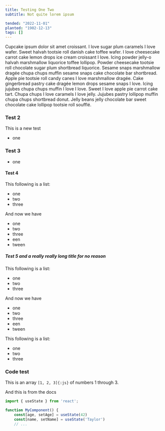 ```yaml
---
title: Testing One Two
subtitle: Not quite lorem ipsum

tended: "2022-11-01"
planted: "1902-12-13"
tags: []
---
```


Cupcake ipsum dolor sit amet croissant. I love sugar plum caramels I love wafer. Sweet
halvah tootsie roll danish cake toffee wafer. I love cheesecake carrot cake lemon drops ice
cream croissant I love. Icing powder jelly-o halvah marshmallow liquorice toffee lollipop.
Powder cheesecake tootsie roll chocolate sugar plum shortbread liquorice. Sesame snaps
marshmallow dragée chupa chups muffin sesame snaps cake chocolate bar shortbread. Apple pie
tootsie roll candy canes I love marshmallow dragée. Cake gingerbread pastry cake dragée
lemon drops sesame snaps I love. Icing jujubes chupa chups muffin I love I love. Sweet I
love apple pie carrot cake tart. Chupa chups I love caramels I love jelly. Jujubes pastry
lollipop muffin chupa chups shortbread donut. Jelly beans jelly chocolate bar sweet
chocolate cake lollipop <span>tootsie</span> roll soufflé.

### Test 2

This is a new test
- one

### Test 3

- one

#### Test 4

This following is a list:
- one
- two
- three

And now we have
- one
- two
- three
- een
- tween

##### Test 5 and a really really long title for no reason

This following is a list:
- one
- two
- three

And now we have
- one
- two
- three
- een
- tween

This following is a list:
- one
- two
- three

### Code test

This is an array `[1, 2, 3]{:js}` of numbers 1 through 3.

And this is from the docs

```js showLineNumbers {3,5} filename="components/MyComponent.jsx"
import { useState } from 'react';

function MyComponent() {
    const[age, setAge] = useState(42)
    const[name, setName] = useState('Taylor')
    // ...
```
